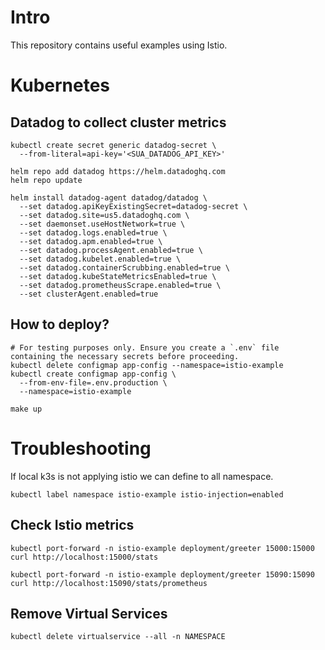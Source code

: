 # Intro

This repository contains useful examples using Istio.

# Kubernetes
## Datadog to collect cluster metrics
```shell
kubectl create secret generic datadog-secret \
  --from-literal=api-key='<SUA_DATADOG_API_KEY>'

helm repo add datadog https://helm.datadoghq.com
helm repo update

helm install datadog-agent datadog/datadog \
  --set datadog.apiKeyExistingSecret=datadog-secret \
  --set datadog.site=us5.datadoghq.com \
  --set daemonset.useHostNetwork=true \
  --set datadog.logs.enabled=true \
  --set datadog.apm.enabled=true \
  --set datadog.processAgent.enabled=true \
  --set datadog.kubelet.enabled=true \
  --set datadog.containerScrubbing.enabled=true \
  --set datadog.kubeStateMetricsEnabled=true \
  --set datadog.prometheusScrape.enabled=true \
  --set clusterAgent.enabled=true
```

## How to deploy?

```shell
# For testing purposes only. Ensure you create a `.env` file containing the necessary secrets before proceeding.
kubectl delete configmap app-config --namespace=istio-example
kubectl create configmap app-config \
  --from-env-file=.env.production \
  --namespace=istio-example

make up
```

# Troubleshooting

If local k3s is not applying istio we can define to all namespace.

```shell
kubectl label namespace istio-example istio-injection=enabled
```
## Check Istio metrics

```shell
kubectl port-forward -n istio-example deployment/greeter 15000:15000
curl http://localhost:15000/stats

kubectl port-forward -n istio-example deployment/greeter 15090:15090
curl http://localhost:15090/stats/prometheus
```

## Remove Virtual Services

```shell
kubectl delete virtualservice --all -n NAMESPACE
```

